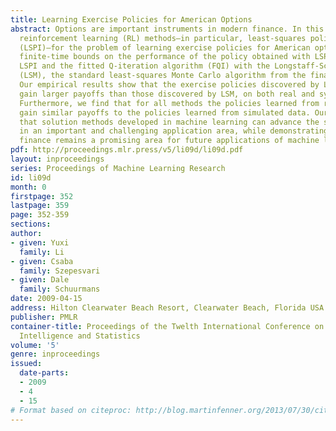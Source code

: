 ```yaml
---
title: Learning Exercise Policies for American Options
abstract: Options are important instruments in modern finance. In this paper, we investigate
  reinforcement learning (RL) methods—in particular, least-squares policy iteration
  (LSPI)—for the problem of learning exercise policies for American options. We develop
  finite-time bounds on the performance of the policy obtained with LSPI and compare
  LSPI and the fitted Q-iteration algorithm (FQI) with the Longstaff-Schwartz method
  (LSM), the standard least-squares Monte Carlo algorithm from the finance community.
  Our empirical results show that the exercise policies discovered by LSPI and FQI
  gain larger payoffs than those discovered by LSM, on both real and synthetic data.
  Furthermore, we find that for all methods the policies learned from real data generally
  gain similar payoffs to the policies learned from simulated data. Our work shows
  that solution methods developed in machine learning can advance the state-of-the-art
  in an important and challenging application area, while demonstrating that computational
  finance remains a promising area for future applications of machine learning methods.
pdf: http://proceedings.mlr.press/v5/li09d/li09d.pdf
layout: inproceedings
series: Proceedings of Machine Learning Research
id: li09d
month: 0
firstpage: 352
lastpage: 359
page: 352-359
sections: 
author:
- given: Yuxi
  family: Li
- given: Csaba
  family: Szepesvari
- given: Dale
  family: Schuurmans
date: 2009-04-15
address: Hilton Clearwater Beach Resort, Clearwater Beach, Florida USA
publisher: PMLR
container-title: Proceedings of the Twelth International Conference on Artificial
  Intelligence and Statistics
volume: '5'
genre: inproceedings
issued:
  date-parts:
  - 2009
  - 4
  - 15
# Format based on citeproc: http://blog.martinfenner.org/2013/07/30/citeproc-yaml-for-bibliographies/
---
```

